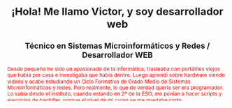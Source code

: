 <svg fill="none" viewBox="0 0 600 300" width="600" height="300" xmlns="http://www.w3.org/2000/svg">
  <foreignObject width="100%" height="100%">
    <div xmlns="http://www.w3.org/1999/xhtml">
      <style>
        p{
          color:#f00;
          }
      </style>
      <h1 align="center">¡Hola! Me llamo Victor, y soy desarrollador web</h1>
      <h2 align="center">Técnico en Sistemas Microinformáticos y Redes / Desarrollador WEB</h2>
      <p>Desde pequeño he sido un apasionado de la informática, trasteaba con portátiles viejos que habia por casa e investigaba que habia dentro. Luego aprendí sobre hardware viendo videos y acabé estudiando un Ciclo Formativo de Grado Medio de Sistemas Microinformáticos           y redes. Pero realmente, lo que de verdad quería ser era programador. Lo sabia desde el instituto, cuando estando en 2º de la ESO, me ponían a hacer scripts y ejercicios de bachiller, porque el nivel de mi curso se me quedaba corto.</p>
    </div>
  </foreignObject>
</svg>
